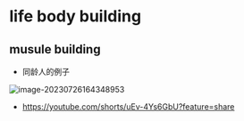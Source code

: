 # life body building



## musule building

- 同龄人的例子

![image-20230726164348953](.\Img\image-20230726164348953.png)

- https://youtube.com/shorts/uEv-4Ys6GbU?feature=share